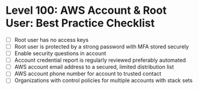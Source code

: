 # Level 100: AWS Account & Root User: Best Practice Checklist

- [ ] Root user has no access keys
- [ ] Root user is protected by a strong password with MFA stored securely
- [ ] Enable security questions in account
- [ ] Account credential report is regularly reviewed preferably automated
- [ ] AWS account email address to a secured, limited distribution list
- [ ] AWS account phone number for account to trusted contact
- [ ] Organizations with control policies for multiple accounts with stack sets

